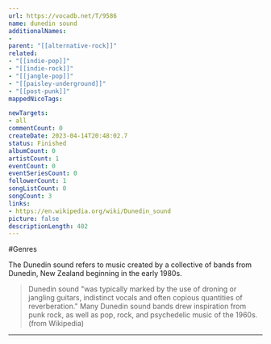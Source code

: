 ```yaml
---
url: https://vocadb.net/T/9586
name: dunedin sound
additionalNames: 
- 
parent: "[[alternative-rock]]"
related:
- "[[indie-pop]]"
- "[[indie-rock]]"
- "[[jangle-pop]]"
- "[[paisley-underground]]"
- "[[post-punk]]"
mappedNicoTags:

newTargets:
- all
commentCount: 0
createDate: 2023-04-14T20:48:02.7
status: Finished
albumCount: 0
artistCount: 1
eventCount: 0
eventSeriesCount: 0
followerCount: 1
songListCount: 0
songCount: 3
links: 
- https://en.wikipedia.org/wiki/Dunedin_sound
picture: false
descriptionLength: 402
---
```


#Genres

The Dunedin sound refers to music created by a collective of bands from Dunedin, New Zealand beginning in the early 1980s.

>Dunedin sound "was typically marked by the use of droning or jangling guitars, indistinct vocals and often copious quantities of reverberation." Many Dunedin sound bands drew inspiration from punk rock, as well as pop, rock, and psychedelic music of the 1960s. (from Wikipedia)

---

